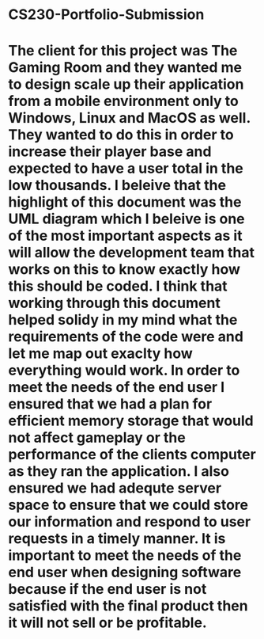 # CS230-Portfolio-Submission

# The client for this project was The Gaming Room and they wanted me to design scale up their application from a mobile environment only to Windows, Linux and MacOS as well. They wanted to do this in order to increase their player base and expected to have a user total in the low thousands. I beleive that the highlight of this document was the UML diagram which I beleive is one of the most important aspects as it will allow the development team that works on this to know exactly how this should be coded. I think that working through this document helped solidy in my mind what the requirements of the code were and let me map out exaclty how everything would work. In order to meet the needs of the end user I ensured that we had a plan for efficient memory storage that would not affect gameplay or the performance of the clients computer as they ran the application. I also ensured we had adequte server space to ensure that we could store our information and respond to user requests in a timely manner. It is important to meet the needs of the end user when designing software because if the end user is not satisfied with the final product then it will not sell or be profitable.
